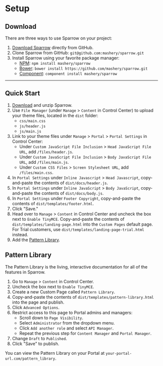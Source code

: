 # Setup


## Download

There are three ways to use Sparrow on your project:

1. [Download Sparrow](https://github.com/mashery/sparrow/archive/master.zip) directly from GitHub.
2. Clone Sparrow from GitHub: `git@github.com:mashery/sparrow.git`
3. Install Sparrow using your favorite package manager:
	* [NPM](https://www.npmjs.org/): `npm install mashery/sparrow`
	* [Bower](http://bower.io/): `bower install https://github.com/mashery/sparrow.git`
	* [Component](http://component.io/): `component install mashery/sparrow`


<hr>


## Quick Start

1. [Download](#download) and unzip Sparrow.
2. Use `File Manager` (under `Manage` > `Content` in Control Center) to upload your theme files, located in the `dist` folder:
	- `css/main.css`
	- `js/header.js`
	- `js/main.js`
3. Link to your theme files under `Manage` > `Portal` > `Portal Settings` in Control Center:
	- Under `Custom JavaScript File Inclusion` > `Head JavaScript File URL`, add `/files/header.js`.
	- Under `Custom JavaScript File Inclusion` > `Body JavaScript File URL`, add `/files/main.js`.
	- Under `Custom CSS Files` > `Screen Stylesheet URL`, add `/files/main.css`.
4. In `Portal Settings` under `Inline Javascript` > `Head Javascript`, copy-and-paste the contents of `dist/docs/header.js`.
5. In `Portal Settings` under `Inline JavaScript` > `Body JavaScript`, copy-and-paste the contents of `dist/docs/body.js`.
6. In `Portal Settings` under `Footer Copyright`, copy-and-paste the contents of `dist/templates/footer.html`.
7. Click "Save."
8. Head over to `Manage` > `Content` in Control Center and uncheck the box next to `Enable TinyMCE`. Copy-and-paste the contents of `dist/templates/landing-page.html` into the `Custom Pages` default page. For Trial customers, use `dist/templates/landing-page-trial.html` instead.
9. Add the [Pattern Library](#pattern-library).


## Pattern Library

The Pattern Library is the living, interactive documentation for all of the features in Sparrow.

1. Go to `Manage` > `Content` in Control Center.
2. Uncheck the box next to `Enable TinyMCE`.
3. Create a new Custom Page called `Pattern Library`.
4. Copy-and-paste the contents of `dist/templates/pattern-library.html` into the page and publish.
5. Click `Advanced Options`.
6. Restrict access to this page to Portal admins and managers:
	- Scroll down to `Page Visibility`.
	- Select `Administrator` from the dropdown menu.
	- Click `Add another role` and select `API Manager`.
	- Repeat the previous step for `Content Manager` and `Portal Manager`.
7. Change `Draft` to `Published`.
8. Click "Save" to publish.

You can view the Pattern Library on your Portal at `your-portal-url.com/pattern_library`.